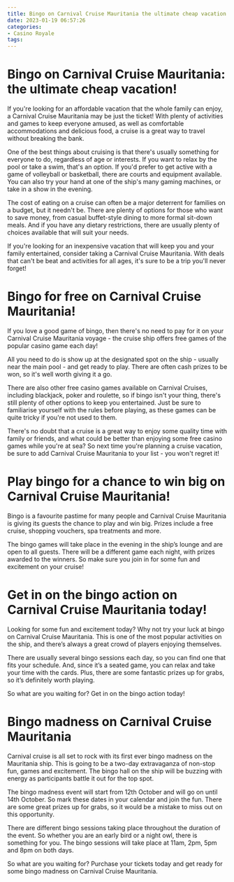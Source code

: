 ```yaml
---
title: Bingo on Carnival Cruise Mauritania the ultimate cheap vacation!
date: 2023-01-19 06:57:26
categories:
- Casino Royale
tags:
---
```



#  Bingo on Carnival Cruise Mauritania: the ultimate cheap vacation!

If you're looking for an affordable vacation that the whole family can enjoy, a Carnival Cruise Mauritania may be just the ticket! With plenty of activities and games to keep everyone amused, as well as comfortable accommodations and delicious food, a cruise is a great way to travel without breaking the bank.

One of the best things about cruising is that there's usually something for everyone to do, regardless of age or interests. If you want to relax by the pool or take a swim, that's an option. If you'd prefer to get active with a game of volleyball or basketball, there are courts and equipment available. You can also try your hand at one of the ship's many gaming machines, or take in a show in the evening.

The cost of eating on a cruise can often be a major deterrent for families on a budget, but it needn't be. There are plenty of options for those who want to save money, from casual buffet-style dining to more formal sit-down meals. And if you have any dietary restrictions, there are usually plenty of choices available that will suit your needs.

If you're looking for an inexpensive vacation that will keep you and your family entertained, consider taking a Carnival Cruise Mauritania. With deals that can't be beat and activities for all ages, it's sure to be a trip you'll never forget!

#  Bingo for free on Carnival Cruise Mauritania!

If you love a good game of bingo, then there's no need to pay for it on your Carnival Cruise Mauritania voyage - the cruise ship offers free games of the popular casino game each day!

All you need to do is show up at the designated spot on the ship - usually near the main pool - and get ready to play. There are often cash prizes to be won, so it's well worth giving it a go.

There are also other free casino games available on Carnival Cruises, including blackjack, poker and roulette, so if bingo isn't your thing, there's still plenty of other options to keep you entertained. Just be sure to familiarise yourself with the rules before playing, as these games can be quite tricky if you're not used to them.

There's no doubt that a cruise is a great way to enjoy some quality time with family or friends, and what could be better than enjoying some free casino games while you're at sea? So next time you're planning a cruise vacation, be sure to add Carnival Cruise Mauritania to your list - you won't regret it!

#  Play bingo for a chance to win big on Carnival Cruise Mauritania!

Bingo is a favourite pastime for many people and Carnival Cruise Mauritania is giving its guests the chance to play and win big. Prizes include a free cruise, shopping vouchers, spa treatments and more.

The bingo games will take place in the evening in the ship’s lounge and are open to all guests. There will be a different game each night, with prizes awarded to the winners. So make sure you join in for some fun and excitement on your cruise!

#  Get in on the bingo action on Carnival Cruise Mauritania today!

Looking for some fun and excitement today? Why not try your luck at bingo on Carnival Cruise Mauritania. This is one of the most popular activities on the ship, and there’s always a great crowd of players enjoying themselves.

There are usually several bingo sessions each day, so you can find one that fits your schedule. And, since it’s a seated game, you can relax and take your time with the cards. Plus, there are some fantastic prizes up for grabs, so it’s definitely worth playing.

So what are you waiting for? Get in on the bingo action today!

#  Bingo madness on Carnival Cruise Mauritania

Carnival cruise is all set to rock with its first ever bingo madness on the Mauritania ship. This is going to be a two-day extravaganza of non-stop fun, games and excitement. The bingo hall on the ship will be buzzing with energy as participants battle it out for the top spot.

The bingo madness event will start from 12th October and will go on until 14th October. So mark these dates in your calendar and join the fun. There are some great prizes up for grabs, so it would be a mistake to miss out on this opportunity.

There are different bingo sessions taking place throughout the duration of the event. So whether you are an early bird or a night owl, there is something for you. The bingo sessions will take place at 11am, 2pm, 5pm and 8pm on both days.

So what are you waiting for? Purchase your tickets today and get ready for some bingo madness on Carnival Cruise Mauritania.